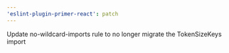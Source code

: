 ```yaml
---
'eslint-plugin-primer-react': patch
---
```


Update no-wildcard-imports rule to no longer migrate the TokenSizeKeys import
